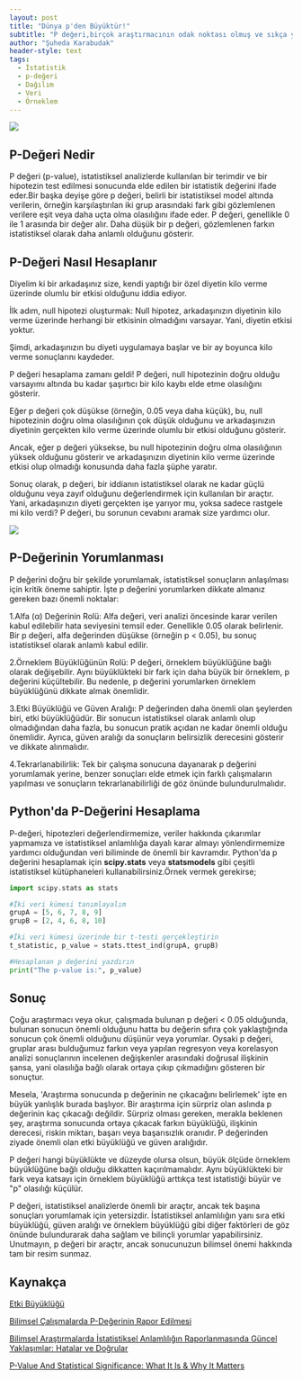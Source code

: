 ```yaml
---
layout: post
title: "Dünya p'den Büyüktür!"
subtitle: "P değeri,birçok araştırmacının odak noktası olmuş ve sıkça yanlış yorumlanmış bir istatistiksel ölçüdür.Bu yazıda,p değerinin ne olduğunu,nasıl hesaplandığını ve en önemlisi nasıl doğru bir şekilde yorumlanması gerektiğini ele alacağım."
author: "Şuheda Karabudak"
header-style: text
tags:
  - İstatistik
  - p-değeri
  - Dağılım
  - Veri
  - Örneklem
---
```


![](https://i0.wp.com/3.bp.blogspot.com/-y_hvRb5anNc/VTGkru5LZeI/AAAAAAAABNo/GAVvAbPS-CQ/s1600/worship.gif?resize=320%2C225)


P-Değeri Nedir
--
P değeri (p-value), istatistiksel analizlerde kullanılan bir terimdir ve bir hipotezin test edilmesi sonucunda elde edilen bir istatistik değerini ifade eder.Bir başka deyişe göre p değeri, belirli bir istatistiksel model altında verilerin, örneğin karşılaştırılan iki grup arasındaki fark gibi gözlemlenen verilere eşit veya daha uçta olma olasılığını ifade eder. P değeri, genellikle 0 ile 1 arasında bir değer alır. Daha düşük bir p değeri, gözlemlenen farkın istatistiksel olarak daha anlamlı olduğunu gösterir.



P-Değeri Nasıl Hesaplanır
--
Diyelim ki bir arkadaşınız size, kendi yaptığı bir özel diyetin kilo verme üzerinde olumlu bir etkisi olduğunu iddia ediyor.

İlk adım, null hipotezi oluşturmak: Null hipotez, arkadaşınızın diyetinin kilo verme üzerinde herhangi bir etkisinin olmadığını varsayar. Yani, diyetin etkisi yoktur.

Şimdi, arkadaşınızın bu diyeti uygulamaya başlar ve bir ay boyunca kilo verme sonuçlarını kaydeder.

P değeri hesaplama zamanı geldi! P değeri, null hipotezinin doğru olduğu varsayımı altında bu kadar şaşırtıcı bir kilo kaybı elde etme olasılığını gösterir.

Eğer p değeri çok düşükse (örneğin, 0.05 veya daha küçük), bu, null hipotezinin doğru olma olasılığının çok düşük olduğunu ve arkadaşınızın diyetinin gerçekten kilo verme üzerinde olumlu bir etkisi olduğunu gösterir.

Ancak, eğer p değeri yüksekse, bu null hipotezinin doğru olma olasılığının yüksek olduğunu gösterir ve arkadaşınızın diyetinin kilo verme üzerinde etkisi olup olmadığı konusunda daha fazla şüphe yaratır.

Sonuç olarak, p değeri, bir iddianın istatistiksel olarak ne kadar güçlü olduğunu veya zayıf olduğunu değerlendirmek için kullanılan bir araçtır. Yani, arkadaşınızın diyeti gerçekten işe yarıyor mu, yoksa sadece rastgele mi kilo verdi? P değeri, bu sorunun cevabını aramak size yardımcı olur.

![](https://www.simplypsychology.org/wp-content/uploads/p-value.jpg)

P-Değerinin Yorumlanması
--
P değerini doğru bir şekilde yorumlamak, istatistiksel sonuçların anlaşılması için kritik öneme sahiptir. İşte p değerini yorumlarken dikkate almanız gereken bazı önemli noktalar:

1.Alfa (α) Değerinin Rolü: Alfa değeri, veri analizi öncesinde karar verilen kabul edilebilir hata seviyesini temsil eder. Genellikle 0.05 olarak belirlenir. Bir p değeri, alfa değerinden düşükse (örneğin p < 0.05), bu sonuç istatistiksel olarak anlamlı kabul edilir.

2.Örneklem Büyüklüğünün Rolü: P değeri, örneklem büyüklüğüne bağlı olarak değişebilir. Aynı büyüklükteki bir fark için daha büyük bir örneklem, p değerini küçültebilir. Bu nedenle, p değerini yorumlarken örneklem büyüklüğünü dikkate almak önemlidir.

3.Etki Büyüklüğü ve Güven Aralığı: P değerinden daha önemli olan şeylerden biri, etki büyüklüğüdür. Bir sonucun istatistiksel olarak anlamlı olup olmadığından daha fazla, bu sonucun pratik açıdan ne kadar önemli olduğu önemlidir. Ayrıca, güven aralığı da sonuçların belirsizlik derecesini gösterir ve dikkate alınmalıdır.

4.Tekrarlanabilirlik: Tek bir çalışma sonucuna dayanarak p değerini yorumlamak yerine, benzer sonuçları elde etmek için farklı çalışmaların yapılması ve sonuçların tekrarlanabilirliği de göz önünde bulundurulmalıdır.

Python'da P-Değerini Hesaplama
--
P-değeri, hipotezleri değerlendirmemize, veriler hakkında çıkarımlar yapmamıza ve istatistiksel anlamlılığa dayalı karar almayı yönlendirmemize yardımcı olduğundan veri biliminde de önemli bir kavramdır.
Python'da p değerini hesaplamak için **scipy.stats** veya **statsmodels** gibi çeşitli istatistiksel kütüphaneleri kullanabilirsiniz.Örnek vermek gerekirse;


```python
import scipy.stats as stats

#İki veri kümesi tanımlayalım
grupA = [5, 6, 7, 8, 9]
grupB = [2, 4, 6, 8, 10]

#İki veri kümesi üzerinde bir t-testi gerçekleştirin
t_statistic, p_value = stats.ttest_ind(grupA, grupB)

#Hesaplanan p değerini yazdırın
print("The p-value is:", p_value)
```


Sonuç
--
Çoğu araştırmacı veya okur, çalışmada bulunan p değeri < 0.05 olduğunda, bulunan sonucun önemli olduğunu hatta bu değerin sıfıra çok yaklaştığında sonucun çok önemli olduğunu düşünür veya yorumlar. Oysaki p değeri, gruplar arası bulduğumuz farkın veya yapılan regresyon veya korelasyon analizi sonuçlarının incelenen değişkenler arasındaki doğrusal ilişkinin şansa, yani olasılığa bağlı olarak ortaya çıkıp çıkmadığını gösteren bir sonuçtur.

Mesela, 'Araştırma sonucunda p değerinin ne çıkacağını belirlemek' işte en büyük yanlışlık burada başlıyor. Bir araştırma için sürpriz olan aslında p değerinin kaç çıkacağı değildir. Sürpriz olması gereken, merakla beklenen şey, araştırma sonucunda ortaya çıkacak farkın büyüklüğü, ilişkinin derecesi, riskin miktarı, başarı veya başarısızlık oranıdır. P değerinden ziyade önemli olan etki büyüklüğü ve güven aralığıdır.

P değeri hangi büyüklükte ve düzeyde olursa olsun, büyük ölçüde örneklem büyüklüğüne bağlı olduğu dikkatten kaçırılmamalıdır. Aynı büyüklükteki bir fark veya katsayı için örneklem büyüklüğü arttıkça test istatistiği büyür ve "p" olasılığı küçülür.

P değeri, istatistiksel analizlerde önemli bir araçtır, ancak tek başına sonuçları yorumlamak için yetersizdir. İstatistiksel anlamlılığın yanı sıra etki büyüklüğü, güven aralığı ve örneklem büyüklüğü gibi diğer faktörleri de göz önünde bulundurarak daha sağlam ve bilinçli yorumlar yapabilirsiniz. Unutmayın, p değeri bir araçtır, ancak sonucunuzun bilimsel önemi hakkında tam bir resim sunmaz.


Kaynakça
--

[Etki Büyüklüğü](https://dergipark.org.tr/tr/download/article-file/109717)

[Bilimsel Çalışmalarda P-Değerinin Rapor Edilmesi](https://dergipark.org.tr/en/download/article-file/1510010)

[Bilimsel Araştırmalarda İstatistiksel Anlamlılığın Raporlanmasında Güncel Yaklaşımlar: Hatalar ve Doğrular](https://dergipark.org.tr/en/download/article-file/2176560)

[P-Value And Statistical Significance: What It Is & Why It Matters](https://www.simplypsychology.org/p-value.html)





